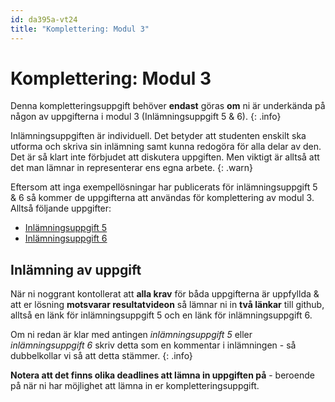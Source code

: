 ```yaml
---
id: da395a-vt24
title: "Komplettering: Modul 3"
---
```


# Komplettering: Modul 3

Denna kompletteringsuppgift behöver **endast** göras **om** ni är underkända på någon av uppgifterna i modul 3 (Inlämningsuppgift 5 & 6).
{: .info}

Inlämningsuppgiften är individuell. Det betyder att studenten enskilt ska utforma och skriva sin inlämning samt kunna redogöra för alla delar av den. Det är så klart inte förbjudet att diskutera uppgiften. Men viktigt är alltså att det man lämnar in representerar ens egna arbete.
{: .warn}

Eftersom att inga exempellösningar har publicerats för inlämningsuppgift 5 & 6 så kommer de uppgifterna att användas för komplettering av modul 3. Alltså följande uppgifter:

- [Inlämningsuppgift 5](../6-utvecklingsmetodik/i1/)
- [Inlämningsuppgift 6](../7-js-ramverk/i1/)

## Inlämning av uppgift

När ni noggrant kontollerat att **alla krav** för båda uppgifterna är uppfyllda & att er lösning **motsvarar resultatvideon** så lämnar ni in **två länkar** till github, alltså en länk för inlämningsuppgift 5 och en länk för inlämningsuppgift 6.

Om ni redan är klar med antingen *inlämningsuppgift 5* eller *inlämningsuppgift 6* skriv detta som en kommentar i inlämningen - så dubbelkollar vi så att detta stämmer.
{: .info}

**Notera att det finns olika deadlines att lämna in uppgiften på** - beroende på när ni har möjlighet att lämna in er kompletteringsuppgift.